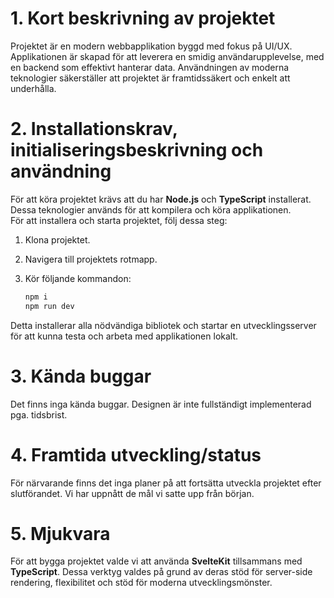 # 1. Kort beskrivning av projektet
Projektet är en modern webbapplikation byggd med fokus på UI/UX. Applikationen är skapad för att leverera en smidig användarupplevelse, med en backend som effektivt hanterar data. Användningen av moderna teknologier säkerställer att projektet är framtidssäkert och enkelt att underhålla.

# 2. Installationskrav, initialiseringsbeskrivning och användning
För att köra projektet krävs att du har **Node.js** och **TypeScript** installerat. Dessa teknologier används för att kompilera och köra applikationen.  
För att installera och starta projektet, följ dessa steg:

1. Klona projektet.
2. Navigera till projektets rotmapp.
3. Kör följande kommandon:

   ```bash
   npm i
   npm run dev
   ```

Detta installerar alla nödvändiga bibliotek och startar en utvecklingsserver för att kunna testa och arbeta med applikationen lokalt.

# 3. Kända buggar
Det finns inga kända buggar. Designen är inte fullständigt implementerad pga. tidsbrist.

# 4. Framtida utveckling/status
För närvarande finns det inga planer på att fortsätta utveckla projektet efter slutförandet. Vi har uppnått de mål vi satte upp från början.

# 5. Mjukvara
För att bygga projektet valde vi att använda **SvelteKit** tillsammans med **TypeScript**. Dessa verktyg valdes på grund av deras stöd för server-side rendering, flexibilitet och stöd för moderna utvecklingsmönster.
